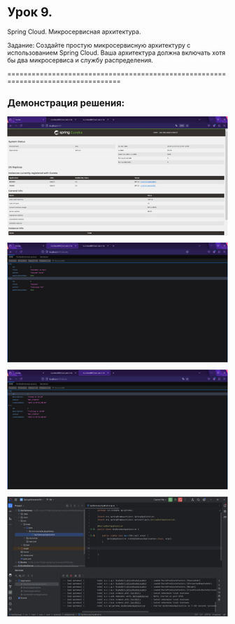 # Урок 9. 
Spring Cloud. Микросервисная архитектура.

Задание: 
Создайте простую микросервисную архитектуру с использованием Spring Cloud. 
Ваша архитектура должна включать хотя бы два микросервиса и службу распределения.

==================================================================================

## Демонстрация решения:

![](image/eureka.jpg)

![](image/micro_books.jpg)

![](image/micro_tasks.jpg)

![](image/project_run.jpg)

